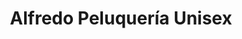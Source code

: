 ---
title: "Alfredo Peluquería Unisex"
url: /huetor-tajar/alfredo-peluqueria-unisex/
shop: peluquería
---